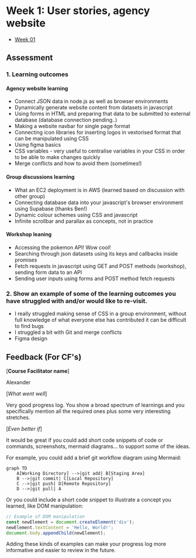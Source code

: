 # Week 1: User stories, agency website
- [Week 01](https://learn.foundersandcoders.com/course/syllabus/developer/week01-project01-basics/learning-outcomes/)

## Assessment
 ### 1. Learning outcomes

  #### Agency website learning
  * Connect JSON data in node.js as well as browser environments
  * Dynamically generate website content from datasets in javascript
  * Using forms in HTML and preparing that data to be submitted to external database (database connection pending..)
  * Making a website navbar for single page format
  * Connecting icon libraries for inserting logos in vextorised format that can be manipulated using CSS
  * Using figma basics
  * CSS variables - very useful to centralise variables in your CSS in order to be able to make changes quickly
  * Merge conflicts and how to avoid them (sometimes!)
  
  #### Group discussions learning
  * What an EC2 deployment is in AWS (learned based on discussion with other group)
  * Connecting database data into your javascript's browser environment using Supabase (thanks Ben!)
  * Dynamic colour schemes using CSS and javascript
  * Infinite scrollbar and parallax as concepts, not in practice
  
  #### Workshop leaning
  * Accessing the pokemon API! Wow cool!
  * Searching through json datasets using its keys and callbacks inside promises
  * Fetch requests in javascript using GET and POST methods (workshop), sending form data to an API
  * Sending user inputs using forms and POST method fetch requests


 ### 2. Show an example of some of the learning outcomes you have struggled with and/or would like to re-visit.
  * I really struggled making sense of CSS in a group environment, without full knowledge of what everyone else has contributed it can be difficult to find bugs
  * I struggled a bit with Git and merge conflicts
  * Figma design

## Feedback (For CF's)
[**Course Facilitator name**]  

Alexander

[*What went well*]

Very good progress log. You show a broad spectrum of learnings and you specifically mention all the required ones plus some very interesting stretches.

[*Even better if*]

It would be great if you could add short code snippets of code or commands, screenshots, mermaid diagrams... to support some of the ideas.

For example, you could add a brief git workflow diagram using Mermaid:

```mermaid
graph TD
    A[Working Directory] -->|git add| B[Staging Area]
    B -->|git commit| C[Local Repository]
    C -->|git push| D[Remote Repository]
    D -->|git pull| A
```

Or you could include a short code snippet to illustrate a concept you learned, like DOM manipulation:

```javascript
// Example of DOM manipulation
const newElement = document.createElement('div');
newElement.textContent = 'Hello, World!';
document.body.appendChild(newElement);
```

Adding these kinds of examples can make your progress log more informative and easier to review in the future.
